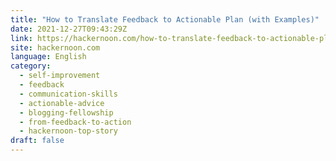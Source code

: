 ```yaml
---
title: "How to Translate Feedback to Actionable Plan (with Examples)"
date: 2021-12-27T09:43:29Z
link: https://hackernoon.com/how-to-translate-feedback-to-actionable-plan-with-examples?source=rss&utm_medium=RSS&utm_source=news.12bit.vn
site: hackernoon.com
language: English
category:
  - self-improvement
  - feedback
  - communication-skills
  - actionable-advice
  - blogging-fellowship
  - from-feedback-to-action
  - hackernoon-top-story
draft: false
---
```

